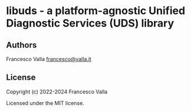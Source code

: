 libuds - a platform-agnostic Unified Diagnostic Services (UDS) library
======================================================================


## Authors

Francesco Valla <francesco@valla.it>

## License

Copyright (c) 2022-2024 Francesco Valla

Licensed under the MIT license.
